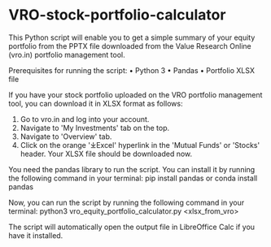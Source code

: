 # VRO-stock-portfolio-calculator
This Python script will enable you to get a simple summary of your equity portfolio from the PPTX file downloaded from the Value Research Online (vro.in) portfolio management tool.



Prerequisites for running the script:
• Python 3
• Pandas
• Portfolio XLSX file

If you have your stock portfolio uploaded on the VRO portfolio management tool, you can download it in XLSX format as follows:
1. Go to vro.in and log into your account.
2. Navigate to 'My Investments' tab on the top.
3. Navigate to 'Overview' tab.
4. Click on the orange '⤓Excel' hyperlink in the 'Mutual Funds' or 'Stocks' header.
Your XLSX file should be downloaded now. 

You need the pandas library to run the script. You can install it by running the following command in your terminal:
pip install pandas
or
conda install pandas

Now, you can run the script by running the following command in your terminal:
python3 vro_equity_portfolio_calculator.py <xlsx_from_vro>

The script will automatically open the output file in LibreOffice Calc if you have it installed.
